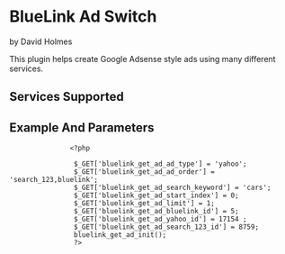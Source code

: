 BlueLink Ad Switch
==============
by David Holmes<br/>

This plugin helps create Google Adsense style ads using many different services.
<h2>Services Supported</h2>
<h2>Example And Parameters</h2>
     
                   <?php 

                    $_GET['bluelink_get_ad_ad_type'] = 'yahoo';
                    $_GET['bluelink_get_ad_ad_order'] = 'search_123,bluelink';
                    $_GET['bluelink_get_ad_search_keyword'] = 'cars';
                    $_GET['bluelink_get_ad_start_index'] = 0;
                    $_GET['bluelink_get_ad_limit'] = 1;
                    $_GET['bluelink_get_ad_bluelink_id'] = 5;
                    $_GET['bluelink_get_ad_yahoo_id'] = 17154 ;
                    $_GET['bluelink_get_ad_search_123_id'] = 8759;
                    bluelink_get_ad_init();
                    ?>

